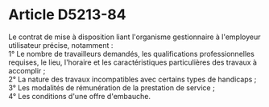 # Article D5213-84

  
Le contrat de mise à disposition liant l'organisme gestionnaire à l'employeur utilisateur précise, notamment :   
1° Le nombre de travailleurs demandés, les qualifications professionnelles requises, le lieu, l'horaire et les caractéristiques particulières des travaux à accomplir ;   
2° La nature des travaux incompatibles avec certains types de handicaps ;   
3° Les modalités de rémunération de la prestation de service ;   
4° Les conditions d'une offre d'embauche.